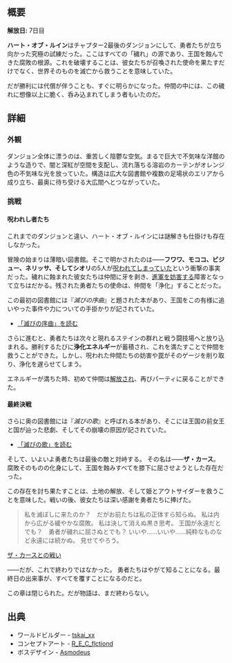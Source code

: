 <!-- title: ハート・オブ・ルイン -->
<!-- quote: これは自業自得――純粋なものなど永遠には続かない。 -->
<!-- chapters: 1 -->
<!-- images: (ハート・オブ・ルイン概要 #1), (ハート・オブ・ルイン概要 #2), (ハート・オブ・ルイン概要 #3), (ハート・オブ・ルインコンセプトアート #1), (ハート・オブ・ルインコンセプトアート #2), (ハート・オブ・ルインコンセプトアート #3), (ダンジョンボス: ザ・カース) -->
<!-- model: false -->

## 概要

**解放日:** 7日目

**ハート・オブ・ルイン**はチャプター2最後のダンジョンにして、勇者たちが立ち向かった究極の試練だった。ここはすべての「穢れ」の源であり、王国を蝕んできた腐敗の根源。これを破壊することは、彼女たちが召喚された使命を果たすだけでなく、世界そのものを滅亡から救うことを意味していた。

だが勝利には代償が伴うことも、すぐに明らかになった。仲間の中には、この穢れに想像以上に脆く、呑み込まれてしまう者もいたのだ。

## 詳細

### 外観

ダンジョン全体に漂うのは、重苦しく陰鬱な空気。まるで巨大で不気味な洋館のような造りで、闇と深紅が空間を支配し、流れ落ちる溶岩のカーテンがオレンジ色の不気味な光を放っていた。構造は広大な図書館や複数の足場状のエリアから成り立ち、最奥に待ち受ける大広間へとつながっていた。

### 挑戦

#### 呪われし者たち

これまでのダンジョンと違い、ハート・オブ・ルインには謎解きも仕掛けも存在しなかった。

冒険の始まりは薄暗い図書館。そこで明かされたのは――**フワワ、モココ、ビジュー、ネリッサ、そしてシオリ**の5人が[呪われてしまっていた](https://www.youtube.com/live/FlPFFE5_X3Y?si=X225RDkHgfG9S-lA&t=8877)という衝撃の事実だった。穢れに蝕まれた彼女たちは仲間に牙を剥き、[進軍を妨害する](https://www.youtube.com/live/FlPFFE5_X3Y?si=Y0CkESZCjPvnlNT4&t=9221)障害となって立ちはだかる。残された勇者たちの使命は、仲間を「浄化」することだった。

この最初の図書館には『_滅びの序曲_』と題された本があり、王国をこの有様に追いやった事件や力についての手掛かりが記されていた。

- [「滅びの序曲」を読む](#text:prelude-of-ruin)

さらに進むと、勇者たちは次々と現れるステインの群れと戦う闘技場へと放り込まれる。勝利するたびに**浄化エネルギー**が蓄積され、これを満たすことで仲間を救うことができた。しかし、呪われた仲間たちの妨害や罠がそのゲージを削り取り、浄化を遅らせてしまう。

エネルギーが満ちた時、初めて仲間は[解放され](https://www.youtube.com/live/FlPFFE5_X3Y?si=gTrix4HT7CG7-0Xx&t=9250)、再びパーティに戻ることができた。

#### 最終決戦

さらに奥の図書館には『_滅びの歌_』と呼ばれる本があり、そこには王国の前女王と国が辿った悲劇、そしてその崩壊の原因が記されていた。

- [「滅びの歌」を読む](#text:song-of-ruin)

そして、いよいよ勇者たちは最後の敵と対峙する。
その名は――**ザ・カース**。
腐敗そのものの化身にして、王国を蝕みすべてを膝下に屈させようとした存在だった。

この存在を討ち果たすことは、土地の解放、そして姫とアウトサイダーを救うことを意味した。戦いの後、彼女たちは深い感謝を勇者たちに捧げた。

> 私を滅ぼしに来たのか？　だがお前たちは私の正体すら知らぬ。
> 私は内から広がる緩やかな腐敗。
> 私は決して消えぬ黒き思考。
> 王国が永遠だとでも？　勇者が穢れに屈さぬとでも？
> いいや……いいや……純粋なものなど永遠には続かぬ。
> 見せてやろう。

[ザ・カースとの戦い](#embed:https://www.youtube.com/live/mb91g7vQSnA?si=aPXghWa1h648PaCG&t=6678)

――だが、これで終わりではなかった。
勇者たちはやがて知ることになる。最終日の出来事が、すべてを覆すことになるのだと。

この章は閉じられた。だが物語は、まだ終わらない。

## 出典

- ワールドビルダー - [tskai_xx](https://x.com/tskai_xx/status/1921298594185036164/photo/1)
- コンセプトアート - [R_E_C_flctiond](https://x.com/R_E_C_flctiond/status/1921068336151957890)
- ボスデザイン - [Asmodeus](#out:https://www.youtube.com/watch?v=wMbXr2nLMeU)
